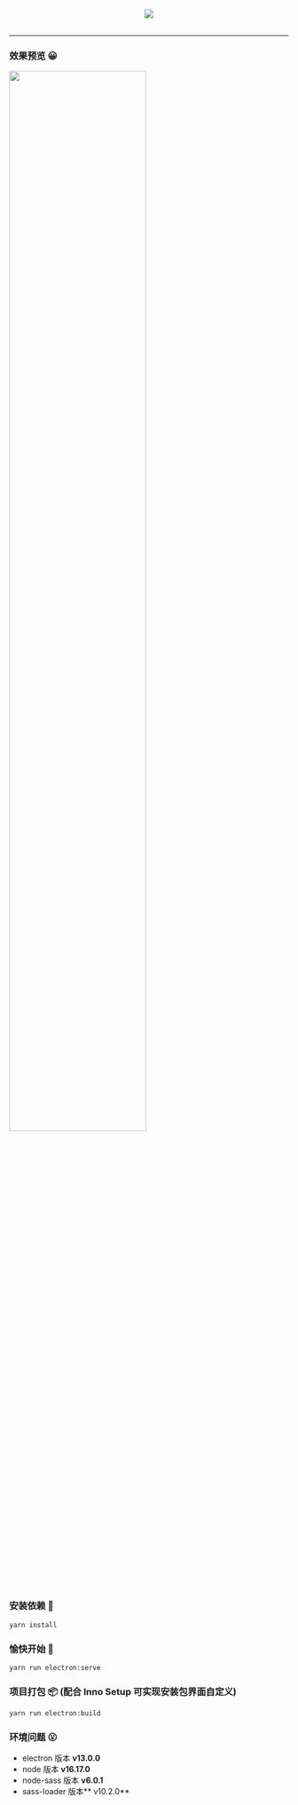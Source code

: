 &emsp;
&emsp;
<div align="center" >
  <img src="https://files.catbox.moe/yb4s71.png" />
</div>
&emsp;

***

### 效果预览 😀
<div align="left">
  <img src="https://files.catbox.moe/undkil.png" width="70%"/>
</div>

### 安装依赖 🔑

```
yarn install
```

### 愉快开始 🎉

```
yarn run electron:serve
```

### 项目打包 📦 (配合 Inno Setup 可实现安装包界面自定义)

```
yarn run electron:build
```

### 环境问题 😮

- electron 版本 **v13.0.0**
- node 版本 **v16.17.0**  
- node-sass 版本 **v6.0.1**
- sass-loader 版本** v10.2.0**
